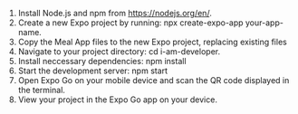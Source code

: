 1. Install Node.js and npm from https://nodejs.org/en/.
2. Create a new Expo project by running: npx create-expo-app your-app-name.
3. Copy the Meal App files to the new Expo project, replacing existing files
4. Navigate to your project directory: cd i-am-developer.
5. Install neccessary dependencies: npm install
6. Start the development server: npm start
7. Open Expo Go on your mobile device and scan the QR code displayed in the terminal.
8. View your project in the Expo Go app on your device.

